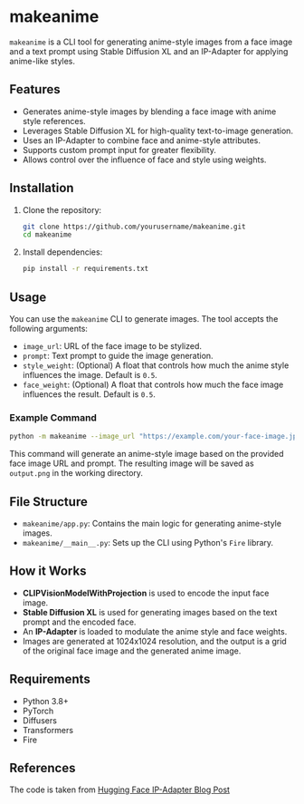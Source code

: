 # makeanime

`makeanime` is a CLI tool for generating anime-style images from a face image and a text prompt using Stable Diffusion XL and an IP-Adapter for applying anime-like styles.

## Features

- Generates anime-style images by blending a face image with anime style references.
- Leverages Stable Diffusion XL for high-quality text-to-image generation.
- Uses an IP-Adapter to combine face and anime-style attributes.
- Supports custom prompt input for greater flexibility.
- Allows control over the influence of face and style using weights.

## Installation

1. Clone the repository:

    ```bash
    git clone https://github.com/yourusername/makeanime.git
    cd makeanime
    ```

2. Install dependencies:

    ```bash
    pip install -r requirements.txt
    ```

## Usage

You can use the `makeanime` CLI to generate images. The tool accepts the following arguments:

- `image_url`: URL of the face image to be stylized.
- `prompt`: Text prompt to guide the image generation.
- `style_weight`: (Optional) A float that controls how much the anime style influences the image. Default is `0.5`.
- `face_weight`: (Optional) A float that controls how much the face image influences the result. Default is `0.5`.

### Example Command

```bash
python -m makeanime --image_url "https://example.com/your-face-image.jpg" --prompt "anime warrior, fantasy background" --style_weight 0.7 --face_weight 0.3
```

This command will generate an anime-style image based on the provided face image URL and prompt. The resulting image will be saved as `output.png` in the working directory.

## File Structure

- `makeanime/app.py`: Contains the main logic for generating anime-style images.
- `makeanime/__main__.py`: Sets up the CLI using Python's `Fire` library.
  
## How it Works

- **CLIPVisionModelWithProjection** is used to encode the input face image.
- **Stable Diffusion XL** is used for generating images based on the text prompt and the encoded face.
- An **IP-Adapter** is loaded to modulate the anime style and face weights.
- Images are generated at 1024x1024 resolution, and the output is a grid of the original face image and the generated anime image.

## Requirements

- Python 3.8+
- PyTorch
- Diffusers
- Transformers
- Fire

## References

The code is taken from [Hugging Face IP-Adapter Blog Post](https://huggingface.co/docs/diffusers/main/en/using-diffusers/ip_adapter)